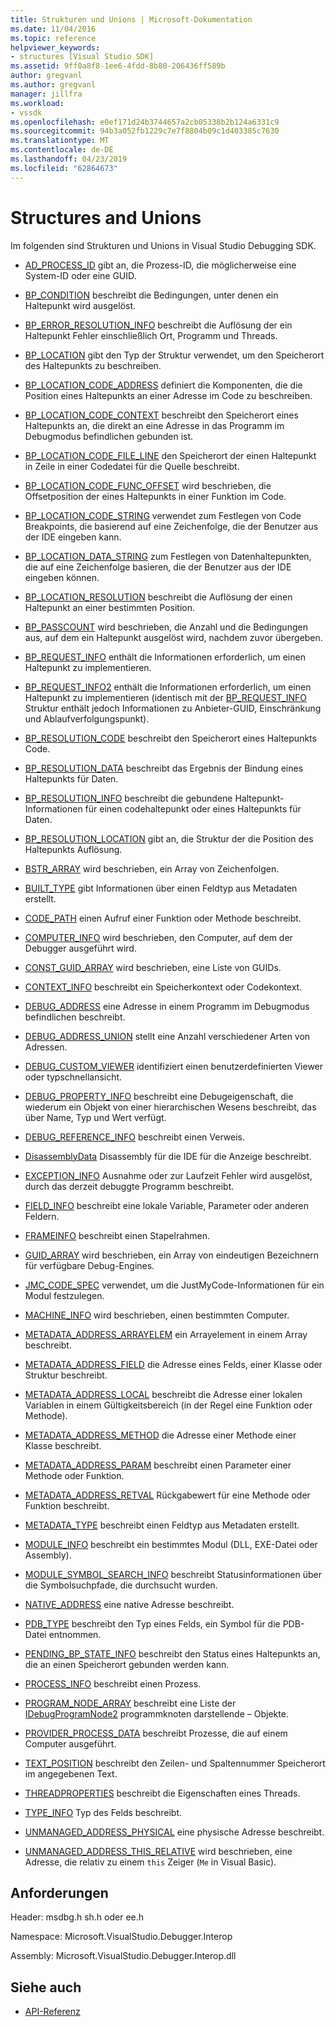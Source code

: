 ```yaml
---
title: Strukturen und Unions | Microsoft-Dokumentation
ms.date: 11/04/2016
ms.topic: reference
helpviewer_keywords:
- structures [Visual Studio SDK]
ms.assetid: 9ff0a8f8-1ee6-4fdd-8b80-206436ff589b
author: gregvanl
ms.author: gregvanl
manager: jillfra
ms.workload:
- vssdk
ms.openlocfilehash: e0ef171d24b3744657a2cb05338b2b124a6331c9
ms.sourcegitcommit: 94b3a052fb1229c7e7f8804b09c1d403385c7630
ms.translationtype: MT
ms.contentlocale: de-DE
ms.lasthandoff: 04/23/2019
ms.locfileid: "62864673"
---
```

# <a name="structures-and-unions"></a>Structures and Unions
Im folgenden sind Strukturen und Unions in Visual Studio Debugging SDK.

- [AD_PROCESS_ID](../../../extensibility/debugger/reference/ad-process-id.md) gibt an, die Prozess-ID, die möglicherweise eine System-ID oder eine GUID.

- [BP_CONDITION](../../../extensibility/debugger/reference/bp-condition.md) beschreibt die Bedingungen, unter denen ein Haltepunkt wird ausgelöst.

- [BP_ERROR_RESOLUTION_INFO](../../../extensibility/debugger/reference/bp-error-resolution-info.md) beschreibt die Auflösung der ein Haltepunkt Fehler einschließlich Ort, Programm und Threads.

- [BP_LOCATION](../../../extensibility/debugger/reference/bp-location.md) gibt den Typ der Struktur verwendet, um den Speicherort des Haltepunkts zu beschreiben.

- [BP_LOCATION_CODE_ADDRESS](../../../extensibility/debugger/reference/bp-location-code-address.md) definiert die Komponenten, die die Position eines Haltepunkts an einer Adresse im Code zu beschreiben.

- [BP_LOCATION_CODE_CONTEXT](../../../extensibility/debugger/reference/bp-location-code-context.md) beschreibt den Speicherort eines Haltepunkts an, die direkt an eine Adresse in das Programm im Debugmodus befindlichen gebunden ist.

- [BP_LOCATION_CODE_FILE_LINE](../../../extensibility/debugger/reference/bp-location-code-file-line.md) den Speicherort der einen Haltepunkt in Zeile in einer Codedatei für die Quelle beschreibt.

- [BP_LOCATION_CODE_FUNC_OFFSET](../../../extensibility/debugger/reference/bp-location-code-func-offset.md) wird beschrieben, die Offsetposition der eines Haltepunkts in einer Funktion im Code.

- [BP_LOCATION_CODE_STRING](../../../extensibility/debugger/reference/bp-location-code-string.md) verwendet zum Festlegen von Code Breakpoints, die basierend auf eine Zeichenfolge, die der Benutzer aus der IDE eingeben kann.

- [BP_LOCATION_DATA_STRING](../../../extensibility/debugger/reference/bp-location-data-string.md) zum Festlegen von Datenhaltepunkten, die auf eine Zeichenfolge basieren, die der Benutzer aus der IDE eingeben können.

- [BP_LOCATION_RESOLUTION](../../../extensibility/debugger/reference/bp-location-resolution.md) beschreibt die Auflösung der einen Haltepunkt an einer bestimmten Position.

- [BP_PASSCOUNT](../../../extensibility/debugger/reference/bp-passcount.md) wird beschrieben, die Anzahl und die Bedingungen aus, auf dem ein Haltepunkt ausgelöst wird, nachdem zuvor übergeben.

- [BP_REQUEST_INFO](../../../extensibility/debugger/reference/bp-request-info.md) enthält die Informationen erforderlich, um einen Haltepunkt zu implementieren.

- [BP_REQUEST_INFO2](../../../extensibility/debugger/reference/bp-request-info2.md) enthält die Informationen erforderlich, um einen Haltepunkt zu implementieren (identisch mit der [BP_REQUEST_INFO](../../../extensibility/debugger/reference/bp-request-info.md) Struktur enthält jedoch Informationen zu Anbieter-GUID, Einschränkung und Ablaufverfolgungspunkt).

- [BP_RESOLUTION_CODE](../../../extensibility/debugger/reference/bp-resolution-code.md) beschreibt den Speicherort eines Haltepunkts Code.

- [BP_RESOLUTION_DATA](../../../extensibility/debugger/reference/bp-resolution-data.md) beschreibt das Ergebnis der Bindung eines Haltepunkts für Daten.

- [BP_RESOLUTION_INFO](../../../extensibility/debugger/reference/bp-resolution-info.md) beschreibt die gebundene Haltepunkt-Informationen für einen codehaltepunkt oder eines Haltepunkts für Daten.

- [BP_RESOLUTION_LOCATION](../../../extensibility/debugger/reference/bp-resolution-location.md) gibt an, die Struktur der die Position des Haltepunkts Auflösung.

- [BSTR_ARRAY](../../../extensibility/debugger/reference/bstr-array.md) wird beschrieben, ein Array von Zeichenfolgen.

- [BUILT_TYPE](../../../extensibility/debugger/reference/built-type.md) gibt Informationen über einen Feldtyp aus Metadaten erstellt.

- [CODE_PATH](../../../extensibility/debugger/reference/code-path.md) einen Aufruf einer Funktion oder Methode beschreibt.

- [COMPUTER_INFO](../../../extensibility/debugger/reference/computer-info.md) wird beschrieben, den Computer, auf dem der Debugger ausgeführt wird.

- [CONST_GUID_ARRAY](../../../extensibility/debugger/reference/const-guid-array.md) wird beschrieben, eine Liste von GUIDs.

- [CONTEXT_INFO](../../../extensibility/debugger/reference/context-info.md) beschreibt ein Speicherkontext oder Codekontext.

- [DEBUG_ADDRESS](../../../extensibility/debugger/reference/debug-address.md) eine Adresse in einem Programm im Debugmodus befindlichen beschreibt.

- [DEBUG_ADDRESS_UNION](../../../extensibility/debugger/reference/debug-address-union.md) stellt eine Anzahl verschiedener Arten von Adressen.

- [DEBUG_CUSTOM_VIEWER](../../../extensibility/debugger/reference/debug-custom-viewer.md) identifiziert einen benutzerdefinierten Viewer oder typschnellansicht.

- [DEBUG_PROPERTY_INFO](../../../extensibility/debugger/reference/debug-property-info.md) beschreibt eine Debugeigenschaft, die wiederum ein Objekt von einer hierarchischen Wesens beschreibt, das über Name, Typ und Wert verfügt.

- [DEBUG_REFERENCE_INFO](../../../extensibility/debugger/reference/debug-reference-info.md) beschreibt einen Verweis.

- [DisassemblyData](../../../extensibility/debugger/reference/disassemblydata.md) Disassembly für die IDE für die Anzeige beschreibt.

- [EXCEPTION_INFO](../../../extensibility/debugger/reference/exception-info.md) Ausnahme oder zur Laufzeit Fehler wird ausgelöst, durch das derzeit debuggte Programm beschreibt.

- [FIELD_INFO](../../../extensibility/debugger/reference/field-info.md) beschreibt eine lokale Variable, Parameter oder anderen Feldern.

- [FRAMEINFO](../../../extensibility/debugger/reference/frameinfo.md) beschreibt einen Stapelrahmen.

- [GUID_ARRAY](../../../extensibility/debugger/reference/guid-array.md) wird beschrieben, ein Array von eindeutigen Bezeichnern für verfügbare Debug-Engines.

- [JMC_CODE_SPEC](../../../extensibility/debugger/reference/jmc-code-spec.md) verwendet, um die JustMyCode-Informationen für ein Modul festzulegen.

- [MACHINE_INFO](../../../extensibility/debugger/reference/machine-info.md) wird beschrieben, einen bestimmten Computer.

- [METADATA_ADDRESS_ARRAYELEM](../../../extensibility/debugger/reference/metadata-address-arrayelem.md) ein Arrayelement in einem Array beschreibt.

- [METADATA_ADDRESS_FIELD](../../../extensibility/debugger/reference/metadata-address-field.md) die Adresse eines Felds, einer Klasse oder Struktur beschreibt.

- [METADATA_ADDRESS_LOCAL](../../../extensibility/debugger/reference/metadata-address-local.md) beschreibt die Adresse einer lokalen Variablen in einem Gültigkeitsbereich (in der Regel eine Funktion oder Methode).

- [METADATA_ADDRESS_METHOD](../../../extensibility/debugger/reference/metadata-address-method.md) die Adresse einer Methode einer Klasse beschreibt.

- [METADATA_ADDRESS_PARAM](../../../extensibility/debugger/reference/metadata-address-param.md) beschreibt einen Parameter einer Methode oder Funktion.

- [METADATA_ADDRESS_RETVAL](../../../extensibility/debugger/reference/metadata-address-retval.md) Rückgabewert für eine Methode oder Funktion beschreibt.

- [METADATA_TYPE](../../../extensibility/debugger/reference/metadata-type.md) beschreibt einen Feldtyp aus Metadaten erstellt.

- [MODULE_INFO](../../../extensibility/debugger/reference/module-info.md) beschreibt ein bestimmtes Modul (DLL, EXE-Datei oder Assembly).

- [MODULE_SYMBOL_SEARCH_INFO](../../../extensibility/debugger/reference/module-symbol-search-info.md) beschreibt Statusinformationen über die Symbolsuchpfade, die durchsucht wurden.

- [NATIVE_ADDRESS](../../../extensibility/debugger/reference/native-address.md) eine native Adresse beschreibt.

- [PDB_TYPE](../../../extensibility/debugger/reference/pdb-type.md) beschreibt den Typ eines Felds, ein Symbol für die PDB-Datei entnommen.

- [PENDING_BP_STATE_INFO](../../../extensibility/debugger/reference/pending-bp-state-info.md) beschreibt den Status eines Haltepunkts an, die an einen Speicherort gebunden werden kann.

- [PROCESS_INFO](../../../extensibility/debugger/reference/process-info.md) beschreibt einen Prozess.

- [PROGRAM_NODE_ARRAY](../../../extensibility/debugger/reference/program-node-array.md) beschreibt eine Liste der [IDebugProgramNode2](../../../extensibility/debugger/reference/idebugprogramnode2.md) programmknoten darstellende – Objekte.

- [PROVIDER_PROCESS_DATA](../../../extensibility/debugger/reference/provider-process-data.md) beschreibt Prozesse, die auf einem Computer ausgeführt.

- [TEXT_POSITION](../../../extensibility/debugger/reference/text-position.md) beschreibt den Zeilen- und Spaltennummer Speicherort im angegebenen Text.

- [THREADPROPERTIES](../../../extensibility/debugger/reference/threadproperties.md) beschreibt die Eigenschaften eines Threads.

- [TYPE_INFO](../../../extensibility/debugger/reference/type-info.md) Typ des Felds beschreibt.

- [UNMANAGED_ADDRESS_PHYSICAL](../../../extensibility/debugger/reference/unmanaged-address-physical.md) eine physische Adresse beschreibt.

- [UNMANAGED_ADDRESS_THIS_RELATIVE](../../../extensibility/debugger/reference/unmanaged-address-this-relative.md) wird beschrieben, eine Adresse, die relativ zu einem `this` Zeiger (`Me` in Visual Basic).

## <a name="requirements"></a>Anforderungen
 Header: msdbg.h sh.h oder ee.h

 Namespace: Microsoft.VisualStudio.Debugger.Interop

 Assembly: Microsoft.VisualStudio.Debugger.Interop.dll

## <a name="see-also"></a>Siehe auch
- [API-Referenz](../../../extensibility/debugger/reference/api-reference-visual-studio-debugging.md)